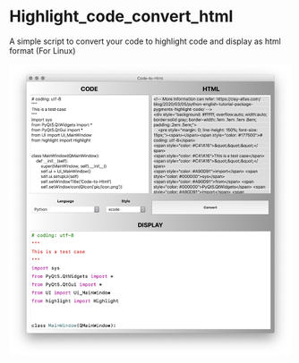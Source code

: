 # Highlight_code_convert_html
A simple script to convert your code to highlight code and display as html format (For Linux)

<img src="pic/example.png" alt="demo picture">
